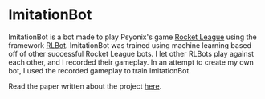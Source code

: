 # ImitationBot
ImitationBot is a bot made to play Psyonix's game [Rocket League](https://en.wikipedia.org/wiki/Rocket_League) using the framework [RLBot](https://github.com/RLBot/RLBot). ImitationBot was trained using machine learning based off of other successful Rocket League bots. I let other RLBots play against each other, and I recorded their gameplay. In an attempt to create my own bot, I used the recorded gameplay to train ImitationBot.

Read the paper written about the project [here](https://github.com/Fmccline/ImitationBot/blob/master/paper.pdf).
